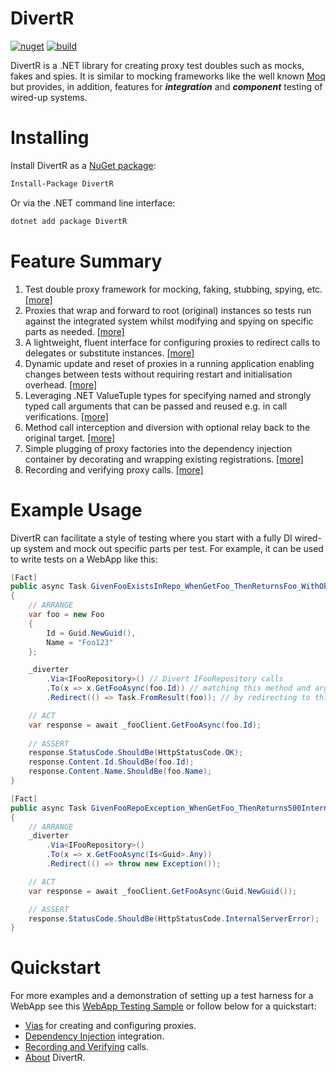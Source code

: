 # DivertR

[![nuget](https://img.shields.io/nuget/v/DivertR.svg)](https://www.nuget.org/packages/DivertR)
[![build](https://github.com/devodo/DivertR/actions/workflows/build.yml/badge.svg)](https://github.com/devodo/DivertR/actions/workflows/build.yml)

DivertR is a .NET library for creating proxy test doubles such as mocks, fakes and spies.
It is similar to mocking frameworks like the well known [Moq](https://github.com/moq/moq4) but provides, in addition, features for ***integration*** and ***component*** testing of wired-up systems.

# Installing

Install DivertR as a [NuGet package](https://www.nuget.org/packages/DivertR):

```sh
Install-Package DivertR
```

Or via the .NET command line interface:

```sh
dotnet add package DivertR
```

# Feature Summary

1. Test double proxy framework for mocking, faking, stubbing, spying, etc. [[more]](./docs/Via.md)
2. Proxies that wrap and forward to root (original) instances so tests run against the integrated system whilst modifying and spying on specific parts as needed. [[more]](./docs/Via.md#proxy)
3. A lightweight, fluent interface for configuring proxies to redirect calls to delegates or substitute instances. [[more]](./docs/Via.md#redirect)
4. Dynamic update and reset of proxies in a running application enabling changes between tests without requiring restart and initialisation overhead. [[more]](./docs/Via.md#reset)
5. Leveraging .NET ValueTuple types for specifying named and strongly typed call arguments that can be passed and reused e.g. in call verifications. [[more]](./docs/Via.md#named-arguments)
6. Method call interception and diversion with optional relay back to the original target. [[more]](./docs/Via.md#relay)
7. Simple plugging of proxy factories into the dependency injection container by decorating and wrapping existing registrations. [[more]](./docs/DI.md#via-registration)
8. Recording and verifying proxy calls. [[more]](./docs/Verify.md)

# Example Usage

DivertR can facilitate a style of testing where you start with a fully DI wired-up system and mock out specific parts per test.
For example, it can be used to write tests on a WebApp like this:

```csharp
[Fact]
public async Task GivenFooExistsInRepo_WhenGetFoo_ThenReturnsFoo_WithOk200()
{
    // ARRANGE
    var foo = new Foo
    {
        Id = Guid.NewGuid(),
        Name = "Foo123"
    };

    _diverter
        .Via<IFooRepository>() // Divert IFooRepository calls 
        .To(x => x.GetFooAsync(foo.Id)) // matching this method and argument
        .Redirect(() => Task.FromResult(foo)); // by redirecting to this delegate

    // ACT
    var response = await _fooClient.GetFooAsync(foo.Id);
    
    // ASSERT
    response.StatusCode.ShouldBe(HttpStatusCode.OK);
    response.Content.Id.ShouldBe(foo.Id);
    response.Content.Name.ShouldBe(foo.Name);
}

[Fact]
public async Task GivenFooRepoException_WhenGetFoo_ThenReturns500InternalServerError()
{
    // ARRANGE
    _diverter
        .Via<IFooRepository>()
        .To(x => x.GetFooAsync(Is<Guid>.Any))
        .Redirect(() => throw new Exception());

    // ACT
    var response = await _fooClient.GetFooAsync(Guid.NewGuid());

    // ASSERT
    response.StatusCode.ShouldBe(HttpStatusCode.InternalServerError);
}
```

# Quickstart

For more examples and a demonstration of setting up a test harness for a WebApp see this [WebApp Testing Sample](./test/DivertR.WebAppTests/WebAppTests.cs)
or follow below for a quickstart:

* [Vias](./docs/Via.md) for creating and configuring proxies.
* [Dependency Injection](./docs/DI.md) integration.
* [Recording and Verifying](./docs/Verify.md) calls.
* [About](./docs/About.md) DivertR.
